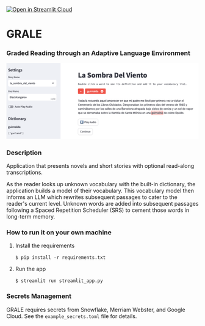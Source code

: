 [![Open in Streamlit Cloud](https://static.streamlit.io/badges/streamlit_badge_black_white.svg)](https://cs6460-omscs-project.streamlit.app/)

# GRALE
### Graded Reading through an Adaptive Language Environment

![UI Intro](readme_image.png)

### Description
Application that presents novels and short stories with optional read-along transcriptions.

As the reader looks up unknown vocabulary with the built-in dictionary, the application builds a model of their vocabulary. This vocabulary model then informs an LLM which rewrites subsequent passages to cater to the reader's current level. Unknown words are added into subsequent passages following a Spaced Repetition Scheduler (SRS) to cement those words in long-term memory.

### How to run it on your own machine

1. Install the requirements

   ```
   $ pip install -r requirements.txt
   ```

2. Run the app

   ```
   $ streamlit run streamlit_app.py
   ```

### Secrets Management
GRALE requires secrets from Snowflake, Merriam Webster, and Google Cloud. See the `example_secrets.toml` file for details.
